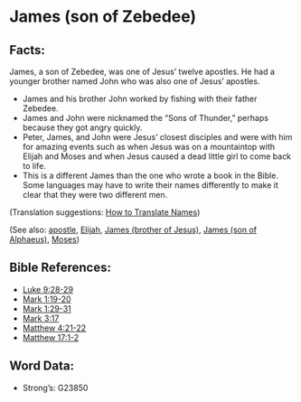 # James (son of Zebedee)

## Facts:

James, a son of Zebedee, was one of Jesus’ twelve apostles. He had a younger brother named John who was also one of Jesus’ apostles.

* James and his brother John worked by fishing with their father Zebedee.
* James and John were nicknamed the “Sons of Thunder,” perhaps because they got angry quickly.
* Peter, James, and John were Jesus’ closest disciples and were with him for amazing events such as when Jesus was on a mountaintop with Elijah and Moses and when Jesus caused a dead little girl to come back to life.
* This is a different James than the one who wrote a book in the Bible. Some languages may have to write their names differently to make it clear that they were two different men.

(Translation suggestions: [How to Translate Names](rc://en/ta/man/translate/translate-names))

(See also: [apostle](../kt/apostle.md), [Elijah](../names/elijah.md), [James (brother of Jesus)](../names/jamesbrotherofjesus.md), [James (son of Alphaeus)](../names/jamessonofalphaeus.md), [Moses](../names/moses.md))

## Bible References:

* [Luke 9:28-29](rc://en/tn/help/luk/09/28)
* [Mark 1:19-20](rc://en/tn/help/mrk/01/19)
* [Mark 1:29-31](rc://en/tn/help/mrk/01/29)
* [Mark 3:17](rc://en/tn/help/mrk/03/17)
* [Matthew 4:21-22](rc://en/tn/help/mat/04/21)
* [Matthew 17:1-2](rc://en/tn/help/mat/17/01)

## Word Data:

* Strong’s: G23850

